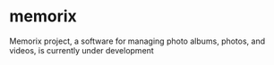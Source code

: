 # memorix
Memorix project, a software for managing photo albums, photos, and videos, is currently under development
